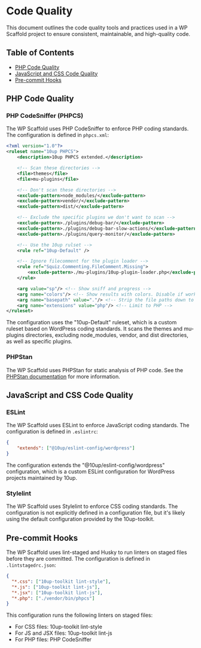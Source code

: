 # Code Quality

This document outlines the code quality tools and practices used in a WP Scaffold project to ensure consistent, maintainable, and high-quality code.

## Table of Contents
- [PHP Code Quality](#php-code-quality)
- [JavaScript and CSS Code Quality](#javascript-and-css-code-quality)
- [Pre-commit Hooks](#pre-commit-hooks)

## PHP Code Quality

### PHP CodeSniffer (PHPCS)

The WP Scaffold uses PHP CodeSniffer to enforce PHP coding standards. The configuration is defined in `phpcs.xml`:

```xml
<?xml version="1.0"?>
<ruleset name="10up PHPCS">
	<description>10up PHPCS extended.</description>

	<!-- Scan these directories -->
	<file>themes</file>
	<file>mu-plugins</file>

	<!-- Don't scan these directories -->
	<exclude-pattern>node_modules/</exclude-pattern>
	<exclude-pattern>vendor/</exclude-pattern>
	<exclude-pattern>dist/</exclude-pattern>

	<!-- Exclude the specific plugins we don't want to scan -->
	<exclude-pattern>./plugins/debug-bar/</exclude-pattern>
	<exclude-pattern>./plugins/debug-bar-slow-actions/</exclude-pattern>
	<exclude-pattern>./plugins/query-monitor/</exclude-pattern>

	<!-- Use the 10up rulset -->
	<rule ref="10up-Default" />

	<!-- Ignore filecomment for the plugin loader -->
	<rule ref="Squiz.Commenting.FileComment.Missing">
		<exclude-pattern>./mu-plugins/10up-plugin-loader.php</exclude-pattern>
	</rule>

	<arg value="sp"/> <!-- Show sniff and progress -->
	<arg name="colors"/> <!-- Show results with colors. Disable if working on Windows -->
	<arg name="basepath" value="."/> <!-- Strip the file paths down to the relevant bit -->
	<arg name="extensions" value="php"/> <!-- Limit to PHP -->
</ruleset>
```

The configuration uses the "10up-Default" ruleset, which is a custom ruleset based on WordPress coding standards. It scans the themes and mu-plugins directories, excluding node_modules, vendor, and dist directories, as well as specific plugins.

### PHPStan

The WP Scaffold uses PHPStan for static analysis of PHP code. See the [PHPStan documentation](./phpstan.md) for more information.

## JavaScript and CSS Code Quality

### ESLint

The WP Scaffold uses ESLint to enforce JavaScript coding standards. The configuration is defined in `.eslintrc`:

```json
{
    "extends": ["@10up/eslint-config/wordpress"]
}
```

The configuration extends the "@10up/eslint-config/wordpress" configuration, which is a custom ESLint configuration for WordPress projects maintained by 10up.

### Stylelint

The WP Scaffold uses Stylelint to enforce CSS coding standards. The configuration is not explicitly defined in a configuration file, but it's likely using the default configuration provided by the 10up-toolkit.

## Pre-commit Hooks

The WP Scaffold uses lint-staged and Husky to run linters on staged files before they are committed. The configuration is defined in `.lintstagedrc.json`:

```json
{
  "*.css": ["10up-toolkit lint-style"],
  "*.js": ["10up-toolkit lint-js"],
  "*.jsx": ["10up-toolkit lint-js"],
  "*.php": ["./vendor/bin/phpcs"]
}
```

This configuration runs the following linters on staged files:
- For CSS files: 10up-toolkit lint-style
- For JS and JSX files: 10up-toolkit lint-js
- For PHP files: PHP CodeSniffer
